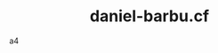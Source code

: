 <script>
  var link = document.createElement("link"); link.rel = "icon"; link.href = "https://daniel-barbu.cf/favicon.ico";
  document.getElementsByTagName("head")[0].appendChild(link);
</script>

# <center>daniel-barbu.cf<center>

a4
